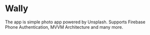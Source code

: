 # Wally
The app is simple photo app powered by Unsplash. Supports Firebase Phone Authentication, MVVM Architecture and many more.

